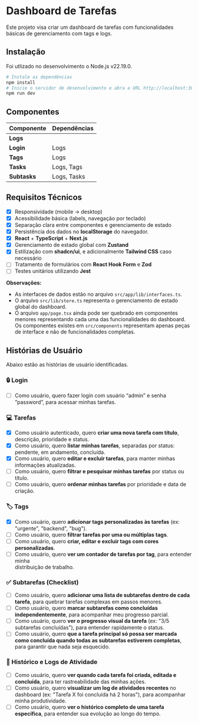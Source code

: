 # Dashboard de Tarefas

Este projeto visa criar um dashboard de tarefas com funcionalidades básicas de gerenciamento com tags e logs.

## Instalação

Foi utlizado no desenvolvimento o Node.js v22.19.0.

```bash
# Instale as dependências
npm install
# Inicie o servidor de desenvolvimento e abra a URL http://localhost:3000
npm run dev
```

## Componentes

| Componente   | Dependências |
| ------------ | ------------ |
| **Logs**     |              |
| **Login**    | Logs         |
| **Tags**     | Logs         |
| **Tasks**    | Logs, Tags   |
| **Subtasks** | Logs, Tasks  |

## Requisitos Técnicos

- [x] Responsividade (mobile → desktop)
- [x] Acessibilidade básica (labels, navegação por teclado)
- [x] Separação clara entre componentes e gerenciamento de estado
- [x] Persistência dos dados no **localStorage** do navegador.
- [x] **React** + **TypeScript** + **Next.js**
- [x] Gerenciamento de estado global com **Zustand**
- [x] Estilização com **shadcn/ui**, e adicionalmente **Tailwind CSS** caso necessário
- [ ] Tratamento de formulários com **React Hook Form** e **Zod**
- [ ] Testes unitários utilizando **Jest**

**Observações:**

- As interfaces de dados estão no arquivo `src/app/lib/interfaces.ts`.
- O arquivo `src/lib/store.ts` representa o gerenciamento de estado global do dashboard.
- O arquivo `app/page.tsx` ainda pode ser quebrado em componentes menores representando cada uma das funcionalidades do dashboard. Os componentes existes em `src/components` representam apenas peças de interface e não de funcionalidades completas.

## Histórias de Usuário

Abaixo estão as histórias de usuário identificadas.

### 🔒 Login

- [ ] Como usuário, quero fazer login com usuário “admin” e senha ”password”, para acessar minhas tarefas.

### 💻 Tarefas

- [x] Como usuário autenticado, quero **criar uma nova tarefa com título**, descrição, prioridade e status.
- [x] Como usuário, quero **listar minhas tarefas**, separadas por status: pendente, em andamento, concluída.
- [x] Como usuário, quero **editar e excluir tarefas**, para manter minhas informações atualizadas.
- [ ] Como usuário, quero **filtrar e pesquisar minhas tarefas** por status ou título.
- [ ] Como usuário, quero **ordenar minhas tarefas** por prioridade e data de criação.

### 🏷 Tags

- [x] Como usuário, quero **adicionar tags personalizadas às tarefas** (ex: "urgente", "backend", "bug").
- [ ] Como usuário, quero **filtrar tarefas por uma ou múltiplas tags**.
- [ ] Como usuário, quero **criar, editar e excluir tags com cores personalizadas**.
- [ ] Como usuário, quero **ver um contador de tarefas por tag**, para entender minha  
       distribuição de trabalho.

### ✅ Subtarefas (Checklist)

- [ ] Como usuário, quero **adicionar uma lista de subtarefas dentro de cada tarefa**, para quebrar tarefas complexas em passos menores.
- [ ] Como usuário, quero **marcar subtarefas como concluídas independentemente**, para acompanhar meu progresso parcial.
- [ ] Como usuário, quero **ver o progresso visual da tarefa** (ex: "3/5 subtarefas concluídas"), para entender rapidamente o status.
- [ ] Como usuário, quero **que a tarefa principal só possa ser marcada como concluída quando todas as subtarefas estiverem completas**, para garantir que nada seja esquecido.

### 📜 Histórico e Logs de Atividade

- [ ] Como usuário, quero **ver quando cada tarefa foi criada, editada e concluída**, para ter rastreabilidade das minhas ações.
- [ ] Como usuário, quero **visualizar um log de atividades recentes** no dashboard (ex: "Tarefa X foi concluída há 2 horas"), para acompanhar minha produtividade.
- [ ] Como usuário, quero **ver o histórico completo de uma tarefa específica**, para entender sua evolução ao longo do tempo.
